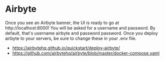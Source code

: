 
# Airbyte

Once you see an Airbyte banner, the UI is ready to go at http://localhost:8000! You will be asked for a username and password. 
By default, that's username airbyte and password password. Once you deploy airbyte to your servers, be sure to change these in your .env file.

* https://airbytehq.github.io/quickstart/deploy-airbyte/
* https://github.com/airbytehq/airbyte/blob/master/docker-compose.yaml